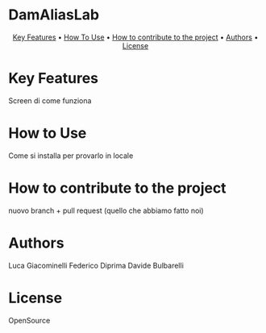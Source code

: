 # DamAliasLab
<p align="center">
  <a href="#key-features">Key Features</a> •
  <a href="#how-to-use">How To Use</a> •
  <a href="#how-to-contribute-to-the-project">How to contribute to the project</a> •
  <a href="#authors">Authors</a> •
  <a href="#license">License</a>
</p>

# Key Features
Screen di come funziona

# How to Use
Come si installa per provarlo in locale

# How to contribute to the project
nuovo branch + pull request (quello che abbiamo fatto noi)

# Authors
Luca Giacominelli
Federico Diprima
Davide Bulbarelli

# License
OpenSource
